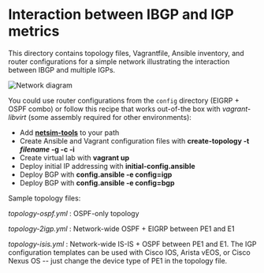 # Interaction between IBGP and IGP metrics

This directory contains topology files, Vagrantfile, Ansible inventory, and router configurations for a simple network illustrating the interaction between IBGP and multiple IGPs.

![Network diagram](https://blog.ipspace.net/2021/01/BGP-IGP-metric.png)

You could use router configurations from the `config` directory (EIGRP + OSPF combo) or follow this recipe that works out-of-the box with *vagrant-libvirt* (some assembly required for other environments):

* Add **[netsim-tools](https://github.com/ipspace/netsim-tools)** to your path
* Create Ansible and Vagrant configuration files with **create-topology -t _filename_ -g -c -i**
* Create virtual lab with **vagrant up**
* Deploy initial IP addressing with **initial-config.ansible**
* Deploy BGP with **config.ansible -e config=igp**
* Deploy BGP with **config.ansible -e config=bgp**

Sample topology files:

*topology-ospf.yml*
: OSPF-only topology

*topology-2igp.yml*
: Network-wide OSPF + EIGRP between PE1 and E1

*topology-isis.yml*
: Network-wide IS-IS + OSPF between PE1 and E1. The IGP configuration templates can be used with Cisco IOS, Arista vEOS, or Cisco Nexus OS -- just change the device type of PE1 in the topology file.
